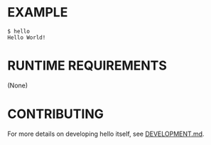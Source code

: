 # EXAMPLE

```console
$ hello
Hello World!
```

# RUNTIME REQUIREMENTS

(None)

# CONTRIBUTING

For more details on developing hello itself, see [DEVELOPMENT.md](DEVELOPMENT.md).
